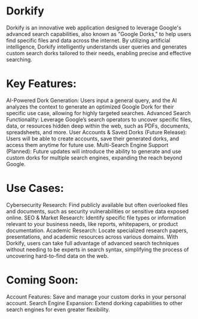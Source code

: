 
# Dorkify

Dorkify is an innovative web application designed to leverage Google's advanced search capabilities, also known as "Google Dorks," to help users find specific files and data across the internet. By utilizing artificial intelligence, Dorkify intelligently understands user queries and generates custom search dorks tailored to their needs, enabling precise and effective searching.

# Key Features:
AI-Powered Dork Generation: Users input a general query, and the AI analyzes the context to generate an optimized Google Dork for their specific use case, allowing for highly targeted searches.
Advanced Search Functionality: Leverage Google’s search operators to uncover specific files, data, or resources hidden deep within the web, such as PDFs, documents, spreadsheets, and more.
User Accounts & Saved Dorks (Future Release): Users will be able to create accounts, save their generated dorks, and access them anytime for future use.
Multi-Search Engine Support (Planned): Future updates will introduce the ability to generate and use custom dorks for multiple search engines, expanding the reach beyond Google.
# Use Cases:
Cybersecurity Research: Find publicly available but often overlooked files and documents, such as security vulnerabilities or sensitive data exposed online.
SEO & Market Research: Identify specific file types or information relevant to your business needs, like reports, whitepapers, or product documentation.
Academic Research: Locate specialized research papers, presentations, and academic resources across various domains.
With Dorkify, users can take full advantage of advanced search techniques without needing to be experts in search syntax, simplifying the process of uncovering hard-to-find data on the web.

# Coming Soon:
Account Features: Save and manage your custom dorks in your personal account.
Search Engine Expansion: Extend dorking capabilities to other search engines for even greater flexibility.





